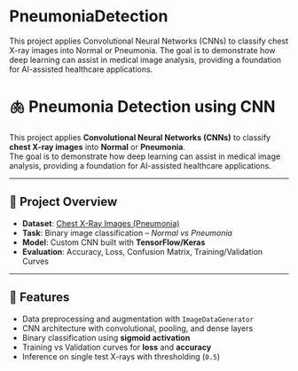 # PneumoniaDetection
This project applies Convolutional Neural Networks (CNNs) to classify chest X-ray images into Normal or Pneumonia. The goal is to demonstrate how deep learning can assist in medical image analysis, providing a foundation for AI-assisted healthcare applications.

# 🫁 Pneumonia Detection using CNN

This project applies **Convolutional Neural Networks (CNNs)** to classify **chest X-ray images** into **Normal** or **Pneumonia**.  
The goal is to demonstrate how deep learning can assist in medical image analysis, providing a foundation for AI-assisted healthcare applications.  

---

## 📌 Project Overview
- **Dataset**: [Chest X-Ray Images (Pneumonia)](https://www.kaggle.com/paultimothymooney/chest-xray-pneumonia)  
- **Task**: Binary image classification – *Normal vs Pneumonia*  
- **Model**: Custom CNN built with **TensorFlow/Keras**  
- **Evaluation**: Accuracy, Loss, Confusion Matrix, Training/Validation Curves  

---

## 🔬 Features
- Data preprocessing and augmentation with `ImageDataGenerator`  
- CNN architecture with convolutional, pooling, and dense layers  
- Binary classification using **sigmoid activation**  
- Training vs Validation curves for **loss** and **accuracy**  
- Inference on single test X-rays with thresholding (`0.5`)  
